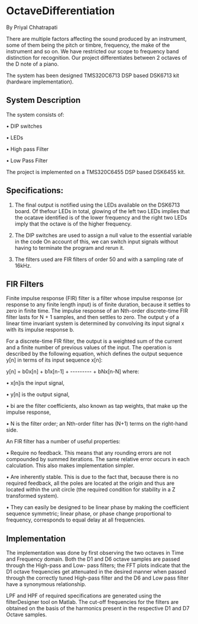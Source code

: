 # OctaveDifferentiation
By Priyal Chhatrapati

There are multiple factors affecting the sound produced by an instrument, some of them being the pitch or timbre, frequency, the make of the instrument and so on. We have restricted our scope to frequency band distinction for recognition. Our project differentiates between 2 octaves of the D note of a piano.

The system has been designed TMS320C6713 DSP based DSK6713 kit (hardware implementation).

## System Description

The system consists of:

• DIP switches

• LEDs

• High pass Filter

• Low Pass Filter

The project is implemented on a TMS320C6455 DSP based DSK6455 kit.

## Specifications:

1. The final output is notified using the LEDs available on the DSK6713 board. Of thefour LEDs in total, glowing of the left two LEDs implies that the ocatave identified is of the lower frequency and the right two LEDs imply that the octave is of the higher
frequency.

2. The DIP switches are used to assign a null value to the essential variable in the code On account of this, we can switch input signals without having to terminate the program and rerun it.

3. The filters used are FIR filters of order 50 and with a sampling rate of 16kHz.

## FIR Filters

Finite impulse response (FIR) filter is a filter whose impulse response (or response to any finite length input) is of finite duration, because it settles to zero in finite time. The impulse response of an Nth-order discrete-time FIR filter lasts for N + 1 samples, and then settles to zero. The output y of a linear time invariant system is determined by convolving its input signal
x with its impulse response b.

For a discrete-time FIR filter, the output is a weighted sum of the current and a finite number of previous values of the input. The operation is described by the following equation, which defines the output sequence y[n] in terms of its input sequence x[n]:

y[n] = b0x[n] + b1x[n-1] + --------- + bNx[n-N] where:

• x[n]is the input signal,

• y[n] is the output signal,

• bi are the filter coefficients, also known as tap weights, that make up the impulse response,

• N is the filter order; an Nth-order filter has (N+1) terms on the right-hand side.


An FIR filter has a number of useful properties:

• Require no feedback. This means that any rounding errors are not compounded by summed iterations. The same relative error occurs in each calculation. This also makes implementation simpler.

• Are inherently stable. This is due to the fact that, because there is no required feedback, all the poles are located at the origin and thus are located within the unit circle (the required condition for stability in a Z transformed system).

• They can easily be designed to be linear phase by making the coefficient sequence symmetric; linear phase, or phase change proportional to frequency, corresponds to equal delay at all frequencies.

## Implementation

The implementation was done by first observing the two octaves in Time and Frequency domain.
Both the D1 and D6 octave samples are passed through the High-pass and Low- pass filters; the FFT plots indicate that the D1 octave frequencies get attenuated in the desired manner when passed through the correctly tuned High-pass filter and the D6 and Low pass filter have a synonymous relationship.

LPF and HPF of required specifications are generated using the filterDesigner tool on Matlab. The cut-off frequencies for the filters are obtained on the basis of the harmonics present in the respective D1 and D7 Octave samples.
